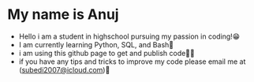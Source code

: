 # My name is Anuj
- Hello i am a student in highschool pursuing my passion in coding!😁
- I am currently learning Python, SQL, and Bash🐧
- i am using this github page to get and publish code🧑‍💻
- if you have any tips and tricks to improve my code please email me at (subedi2007@icloud.com)🙏
